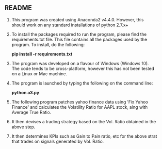 ## README

1. This program was created using Anaconda2 v4.4.0. However, this should
work on any standard installations of python 2.7.x+
2. To install the packages required to run the program, please find the
requirements.txt file. This file contains all the packages used by the
program. To install, do the following:

    **pip install -r requirements.txt**
3. The program was developed on a flavour of Windows (Windows 10). The code tends to be
cross-platform, however this has not been tested on a Linux or Mac
machine.

4. The program is launched by typing the following on the command line:

   **python a3.py**

5. The following program patches yahoo finance data using 'Fix Yahoo Finance'
and calculates the Volatility Ratio for AAPL stock, alng with Average True Ratio.

6. It then devises a trading strategy based on the Vol. Ratio obtained in the above step.

7. It then determines KPIs such as Gain to Pain ratio, etc for the above strat that trades on
signals generated by Vol. Ratio.